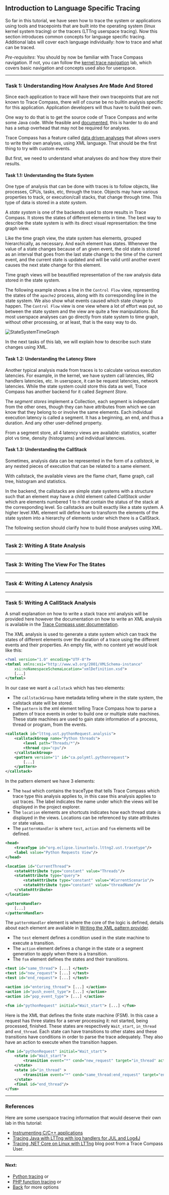 ## Introduction to Language Specific Tracing

So far in this tutorial, we have seen how to trace the system or applications using tools and tracepoints that are built into the operating system (linux kernel system tracing) or the tracers (LTTng userspace tracing). Now this section introduces common concepts for language specific tracing. Additional labs will cover each language individually: how to trace and what can be traced.

*Pre-requisites*: You should by now be familiar with Trace Compass navigation. If not, you can follow the [kernel trace navigation](../101-trace-navigation-in-tracecompass) lab, which covers basic navigation and concepts used also for userspace.

- - -

### Task 1: Understanding How Analyses Are Made And Stored

Since each application to trace will have their own tracepoints that are not known to Trace Compass, there will of course be no builtin analysis specific for this application. Application developers will thus have to build their own.

One way to do that is to get the source code of Trace Compass and write some Java code. While feasible and [documented](http://archive.eclipse.org/tracecompass/doc/org.eclipse.tracecompass.doc.dev/Analysis-Framework.html#Analysis_Framework), this is harder to do and has a setup overhead that may not be required for analyses.

Trace Compass has a feature called [data driven analyses](http://archive.eclipse.org/tracecompass/doc/stable/org.eclipse.tracecompass.doc.user/Data-driven-analysis.html#Data_driven_analysis) that allows users to write their own analyses, using XML language. That should be the first thing to try with custom events.

But first, we need to understand what analyses do and how they store their results.

#### Task 1.1: Understanding the State System

One type of analysis that can be done with traces is to follow objects, like processes, CPUs, tasks, etc, through the trace. Objects may have various properties to track, or execution/call stacks, that change through time. This type of data is stored in a *state system*.

A *state system* is one of the backends used to store results in Trace Compass. It stores the states of different elements in time. The best way to describe the state system is with its direct visual representation: the time graph view.

Like the time graph view, the state system has elements, grouped hierarchically, as necessary. And each element has states. Whenever the value of a state changes because of an given event, the old state is stored as an interval that goes from the last state change to the time of the current event, and the current state is updated and will be valid until another event causes the next state change for this element.

Time graph views will be beautified representation of the raw analysis data stored in the state system.

The following example shows a line in the `Control Flow` view, representing the states of the `apache2`  process, along with its corresponding line in the state system. We also show what events caused which state change to happen. The `Control Flow` view is one view where a lot of effort was put, so between the state system and the view are quite a few manipulations. But most userspace analyses can go directly from state system to time graph, without other processing, or at least, that is the easy way to do.

![StateSystemTimeGraph](screenshots/stateSystemTimeGraph.png "State System and Time Graph")

In the next tasks of this lab, we will explain how to describe such state changes using XML.

#### Task 1.2: Understanding the Latency Store

Another typical analysis made from traces is to calculate various execution latencies. For example, in the kernel, we have system call latencies, IRQ handlers latencies, etc. In userspace, it can be request latencies, network latencies. While the state system could store this data as well, Trace Compass has another backend for it called *Segment Store*.

The *segment stores* implement a Collection, each segment is independant from the other ones, though they can have attributes from which we can know that they belong to or involve the same elements. Each individual execution latency is called a segment. It has a beginning, an end, and thus a duration. And any other user-defined property.

From a segment store, all 4 latency views are available: statistics, scatter plot vs time, density (histograms) and individual latencies.

#### Task 1.3: Understanding the CallStack

Sometimes, analysis data can be represented in the form of a *callstack*, ie any nested pieces of execution that can be related to a same element.

With callstack, the available views are the flame chart, flame graph, call tree, histogram and statistics.

In the backend, the callstacks are simple state systems with a structure such that an element may have a child element called *CallStack* under which are elements numbered 1 to n that contain the status of the stack at the corresponding level. So callstacks are built exactly like a state system. A higher level XML element will define how to transform the elements of the state system into a hierarchy of elements under which there is a CallStack.

The following section should clarify how to build those analyses using XML.

- - -

### Task 2: Writing A State Analysis

- - -

### Task 3: Writing The View For The States

- - -

### Task 4: Writing A Latency Analysis

- - -

### Task 5: Writing A CallStack Analysis

A small explanation on how to write a stack trace xml analysis will be provided here however the documentation on how to write an XML analysis is available in the [Trace Compass user documentation](http://archive.eclipse.org/tracecompass/doc/stable/org.eclipse.tracecompass.doc.user/Data-driven-analysis.html#Data_driven_analysis).

The XML analysis is used to generate a state system which can track the states of different elements over the duration of a trace using the different events and their properties.
An empty file, with no content yet would look like this:
```XML
<?xml version="1.0" encoding="UTF-8"?>
<tmfxml xmlns:xsi="http://www.w3.org/2001/XMLSchema-instance"
    xsi:noNamespaceSchemaLocation="xmlDefinition.xsd">
    [...]
</tmfxml>
```

In our case we want a `callstack` which has two elements:
* The `callstackGroup` have metadata telling where in the state system, the callstack state will be stored.
* The `pattern` is the xml element telling Trace Compass how to parse a pattern of trace events in order to build one or multiple state machines. These state machines are used to gain state information of a process, thread or program, from the events.

```XML
<callstack id="lttng.ust.pythonRequest.analysis">
    <callstackGroup name="Python threads">
        <level path="Threads/*"/>
        <thread cpu="cpu"/>
    </callstackGroup>
    <pattern version="1" id="ca.polymtl.pythonrequest">
        [...]
    </pattern>
</callstack>
```

In the pattern element we have 3 elements:
* The `head` which contains the traceType that tells Trace Compass which trace type this analysis applies to, in this case this analysis applies to ust traces. The label indicates the name under which the views will be displayed in the project explorer.
* The `location` elements are shortcuts indicates how each thread state is displayed in the views. Locations can be referenced by state attributes or state values.
* The `patternHandler` is where `test`, `action` and `fsm` elements will be defined.
```XML
<head>
    <traceType id="org.eclipse.linuxtools.lttng2.ust.tracetype"/>
    <label value="Python Requests View"/>
</head>

<location id="CurrentThread">
    <stateAttribute type="constant" value="Threads"/>
    <stateAttribute type="query">
        <stateAttribute type="constant" value="#CurrentScenario"/>
        <stateAttribute type="constant" value="threadName"/>
    </stateAttribute>
</location>

<patternHandler>
    [...]
</patternHandler>
```
The `patternHandler` element is where the core of the logic is defined, details about each element are available in [Writing the XML pattern provider](http://archive.eclipse.org/tracecompass/doc/stable/org.eclipse.tracecompass.doc.user/Data-driven-analysis.html#Writing_the_XML_pattern_provider).

* The `test` element defines a condition used in the state machine to execute a transition.
* The `action` element defines a change in the state or a segment generation to apply when there is a transition.
* The `fsm` element defines the states and their transitions.

```XML
<test id="same_thread"> [...] </test>
<test id="new_request"> [...] </test>
<test id="end_request"> [...] </test>

<action id="entering_thread"> [...] </action>
<action id="push_event_type"> [...] </action>
<action id="pop_event_type"> [...] </action>

<fsm id="pythonRequest" initial="Wait_start"> [...] </fsm>
```

Here is the XML that defines the finite state machine (FSM). In this case a request has three states for a server processing it: not started, being processed, finished. These states are respectively `Wait_start`, `in_thread` and `end_thread`. Each state can have transitions to other states and these transitions have conditions in order to parse the trace adequately. They also have an action to execute when the transition happen.
```XML
<fsm id="pythonRequest" initial="Wait_start">
    <state id="Wait_start">
        <transition event="*" cond="new_request" target="in_thread" action="entering_thread:push_event_type"/>
    </state>
    <state id="in_thread" >
        <transition event="*" cond="same_thread:end_request" target="end_thread" action="pop_event_type"/>
    </state>
    <final id="end_thread"/>
</fsm>
```

- - -

### References

Here are some userspace tracing information that would deserve their own lab in this tutorial:

* [Instrumenting C/C++ applications](https://lttng.org/docs/v2.10/#doc-c-application)
* [Tracing Java with LTTng with log handlers for JUL and Log4J](https://lttng.org/docs/v2.10/#doc-java-application)
* [Tracing .NET Core on Linux with LTTng](http://tooslowexception.com/analyzing-runtime-coreclr-events-from-linux-trace-compass/) blog post from a Trace Compass User.

- - -

#### Next:

* [Python tracing](../204-tracing-python)
or
* [PHP function tracing](../205-tracing-php-userspace)
or
* [Back](../) for more options
